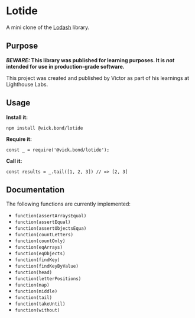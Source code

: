 # Lotide

A mini clone of the [Lodash](https://lodash.com) library.

## Purpose

**_BEWARE:_ This library was published for learning purposes. It is _not_ intended for use in production-grade software.**

This project was created and published by Victor as part of his learnings at Lighthouse Labs. 

## Usage

**Install it:**

`npm install @vick.bond/lotide`

**Require it:**

`const _ = require('@vick.bond/lotide');`

**Call it:**

`const results = _.tail([1, 2, 3]) // => [2, 3]`

## Documentation

The following functions are currently implemented:

* `function(assertArraysEqual)`
* `function(assertEqual)`
* `function(assertObjectsEqua)`
* `function(countLetters)`
* `function(countOnly)`
* `function(eqArrays)`
* `function(eqObjects)`
* `function(findKey)`
* `function(findKeyByValue)`
* `function(head)`
* `function(letterPositions)`
* `function(map)`
* `function(middle)`
* `function(tail)`
* `function(takeUntil)`
* `function(without)`